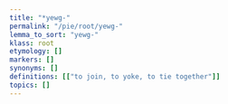 ```yaml
---
title: "*yewg-"
permalink: "/pie/root/yewg-"
lemma_to_sort: "yewg-"
klass: root
etymology: []
markers: []
synonyms: []
definitions: [["to join, to yoke, to tie together"]]
topics: []
---
```

